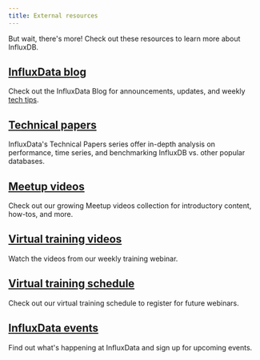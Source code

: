 ```yaml
---
title: External resources
---
```


But wait, there's more!
Check out these resources to learn more about InfluxDB.

## [InfluxData blog](https://www.influxdata.com/blog/)

Check out the InfluxData Blog for announcements, updates, and
weekly [tech tips](https://www.influxdata.com/category/tech-tips/).

## [Technical papers](https://www.influxdata.com/_resources/techpapers-new/)

InfluxData's Technical Papers series offer in-depth analysis on performance, time series,
and benchmarking InfluxDB vs. other popular databases.

## [Meetup videos](https://www.influxdata.com/_resources/videosnew//)

Check out our growing Meetup videos collection for introductory content, how-tos, and more.

## [Virtual training videos](https://www.influxdata.com/_resources/videosnew/)

Watch the videos from our weekly training webinar.

## [Virtual training schedule](https://www.influxdata.com/virtual-training-courses/)

Check out our virtual training schedule to register for future webinars.

## [InfluxData events](https://www.influxdata.com/events/)

Find out what's happening at InfluxData and sign up for upcoming events.
